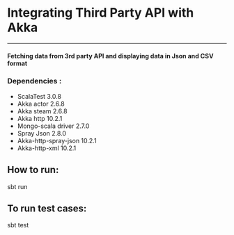 # Integrating Third Party API with Akka
<hr>

#### Fetching data from 3rd party API and displaying data in Json and CSV format
### Dependencies :
<ul>
<li> ScalaTest 3.0.8 </li>
<li> Akka actor 2.6.8 </li>
<li> Akka steam 2.6.8 </li>
<li> Akka http 10.2.1 </li>
<li> Mongo-scala driver 2.7.0 </li>
<li> Spray Json 2.8.0 </li>
<li> Akka-http-spray-json 10.2.1 </li>
<li> Akka-http-xml 10.2.1 </li>
</ul>

## How to run:
sbt run

## To run test cases:
sbt test

